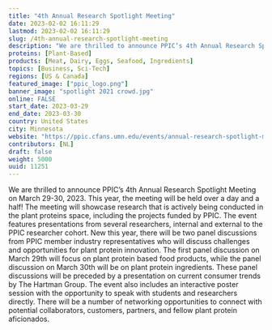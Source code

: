 ```yaml
---
title: "4th Annual Research Spotlight Meeting"
date: 2023-02-02 16:11:29
lastmod: 2023-02-02 16:11:29
slug: /4th-annual-research-spotlight-meeting
description: "We are thrilled to announce PPIC’s 4th Annual Research Spotlight Meeting on March 29-30, 2023. This year, the meeting will be held over a day and a half! The meeting will showcase research that is actively being conducted in the plant proteins space, including the projects funded by PPIC. The event features presentations from several researchers, internal and external to the PPIC researcher cohort. New this year, there will be two panel discussions from PPIC member industry representatives who will discuss challenges and opportunities for plant protein innovation."
proteins: [Plant-Based]
products: [Meat, Dairy, Eggs, Seafood, Ingredients]
topics: [Business, Sci-Tech]
regions: [US & Canada]
featured_image: ["ppic_logo.png"]
banner_image: "spotlight 2021 crowd.jpg"
online: FALSE
start_date: 2023-03-29
end_date: 2023-03-30
country: United States
city: Minnesota
website: "https://ppic.cfans.umn.edu/events/annual-research-spotlight-meeting/4th-annual-research-spotlight-meeting"
contributors: [NL]
draft: false
weight: 5000
uuid: 11251
---
```

<p>We are thrilled to announce PPIC’s 4th Annual Research Spotlight Meeting on March 29-30, 2023. This year, the meeting will be held over a day and a half! The meeting will showcase research that is actively being conducted in the plant proteins space, including the projects funded by PPIC. The event features presentations from several researchers, internal and external to the PPIC researcher cohort. New this year, there will be two panel discussions from PPIC member industry representatives who will discuss challenges and opportunities for plant protein innovation. The first panel discussion on March 29th will focus on plant protein based food products, while the panel discussion on March 30th will be on plant protein ingredients. These panel discussions will be preceded by a presentation on current consumer trends by The Hartman Group. The event also includes an interactive poster session with the opportunity to speak with students and researchers directly. There will be a number of networking opportunities to connect with potential collaborators, customers, partners, and fellow plant protein aficionados.</p>

